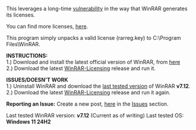 This leverages a long-time <a href="https://github.com/bitcookies/winrar-keygen">vulnerability</a> in the way that WinRAR generates its licenses.

You can find more licenses, <a href="https://github.com/BinaryBrother/WinRAR-Licensing/tree/main/Other_Keys">here</a>.

This program simply unpacks a valid license (rarreg.key) to C:\Program Files\WinRAR.

<b>INSTRUCTIONS:</b><br>
1.) Download and install the latest official version of WinRAR, from <a href="https://www.win-rar.com/download.html?&L=0">here</a><BR>
2.) Download the latest <a href="https://github.com/BinaryBrother/WinRAR-Licensing/releases">WinRAR-Licensing</a> release and run it.

<b>ISSUES/DOESN'T WORK</b><br>
1.) Uninstall WinRAR and download the <a href="https://www.win-rar.com/fileadmin/winrar-versions/downloader/WinRAR-712.exe">last tested version</a> of WinRAR <b>v7.12</b>.<br>
2.) Download the latest <a href="https://github.com/BinaryBrother/WinRAR-Licensing/releases">WinRAR-Licensing</a> release and run it again.

<b>Reporting an Issue:</b>
Create a new post, <a href="https://github.com/BinaryBrother/WinRAR-Licensing/issues">here</a> in the <a href="https://github.com/BinaryBrother/WinRAR-Licensing/issues">Issues</a> section.

Last tested WinRAR version: <b>v7.12</b> (Current as of writing)
Last tested OS:<b> Windows 11 24H2</b>
